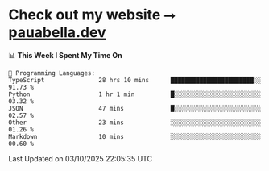 # Check out my website ⭢ [pauabella.dev](https://pauabella.dev)

<!--START_SECTION:waka-->
📊 **This Week I Spent My Time On** 

```text
💬 Programming Languages: 
TypeScript               28 hrs 10 mins      ███████████████████████░░   91.73 % 
Python                   1 hr 1 min          █░░░░░░░░░░░░░░░░░░░░░░░░   03.32 % 
JSON                     47 mins             █░░░░░░░░░░░░░░░░░░░░░░░░   02.57 % 
Other                    23 mins             ░░░░░░░░░░░░░░░░░░░░░░░░░   01.26 % 
Markdown                 10 mins             ░░░░░░░░░░░░░░░░░░░░░░░░░   00.60 % 
```


 Last Updated on 03/10/2025 22:05:35 UTC
<!--END_SECTION:waka-->
